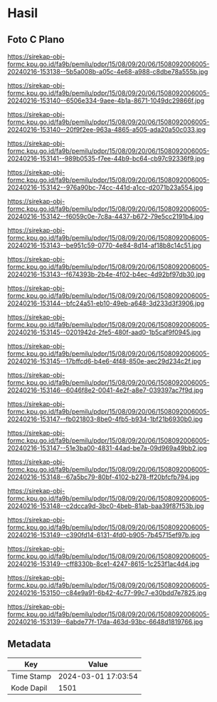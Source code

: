 # Hasil

## Foto C Plano

https://sirekap-obj-formc.kpu.go.id/fa9b/pemilu/pdpr/15/08/09/20/06/1508092006005-20240216-153138--5b5a008b-a05c-4e68-a988-c8dbe78a555b.jpg

https://sirekap-obj-formc.kpu.go.id/fa9b/pemilu/pdpr/15/08/09/20/06/1508092006005-20240216-153140--6506e334-9aee-4b1a-8671-1049dc29866f.jpg

https://sirekap-obj-formc.kpu.go.id/fa9b/pemilu/pdpr/15/08/09/20/06/1508092006005-20240216-153140--20f9f2ee-963a-4865-a505-ada20a50c033.jpg

https://sirekap-obj-formc.kpu.go.id/fa9b/pemilu/pdpr/15/08/09/20/06/1508092006005-20240216-153141--989b0535-f7ee-44b9-bc64-cb97c92336f9.jpg

https://sirekap-obj-formc.kpu.go.id/fa9b/pemilu/pdpr/15/08/09/20/06/1508092006005-20240216-153142--976a90bc-74cc-441d-a1cc-d2071b23a554.jpg

https://sirekap-obj-formc.kpu.go.id/fa9b/pemilu/pdpr/15/08/09/20/06/1508092006005-20240216-153142--f6059c0e-7c8a-4437-b672-79e5cc2191b4.jpg

https://sirekap-obj-formc.kpu.go.id/fa9b/pemilu/pdpr/15/08/09/20/06/1508092006005-20240216-153143--be951c59-0770-4e84-8d14-af18b8c14c51.jpg

https://sirekap-obj-formc.kpu.go.id/fa9b/pemilu/pdpr/15/08/09/20/06/1508092006005-20240216-153143--f674393b-2b4e-4f02-b4ec-4d92bf97db30.jpg

https://sirekap-obj-formc.kpu.go.id/fa9b/pemilu/pdpr/15/08/09/20/06/1508092006005-20240216-153144--bfc24a51-eb10-49eb-a648-3d233d3f3906.jpg

https://sirekap-obj-formc.kpu.go.id/fa9b/pemilu/pdpr/15/08/09/20/06/1508092006005-20240216-153145--0201942d-2fe5-480f-aad0-1b5caf9f0945.jpg

https://sirekap-obj-formc.kpu.go.id/fa9b/pemilu/pdpr/15/08/09/20/06/1508092006005-20240216-153145--17bffcd6-b4e6-4f48-850e-aec29d234c2f.jpg

https://sirekap-obj-formc.kpu.go.id/fa9b/pemilu/pdpr/15/08/09/20/06/1508092006005-20240216-153146--6046f8e2-0041-4e2f-a8e7-039397ac7f9d.jpg

https://sirekap-obj-formc.kpu.go.id/fa9b/pemilu/pdpr/15/08/09/20/06/1508092006005-20240216-153147--fb021803-8be0-4fb5-b934-1bf21b6930b0.jpg

https://sirekap-obj-formc.kpu.go.id/fa9b/pemilu/pdpr/15/08/09/20/06/1508092006005-20240216-153147--51e3ba00-4831-44ad-be7a-09d969a49bb2.jpg

https://sirekap-obj-formc.kpu.go.id/fa9b/pemilu/pdpr/15/08/09/20/06/1508092006005-20240216-153148--67a5bc79-80bf-4102-b278-ff20bfcfb794.jpg

https://sirekap-obj-formc.kpu.go.id/fa9b/pemilu/pdpr/15/08/09/20/06/1508092006005-20240216-153148--c2dcca9d-3bc0-4beb-81ab-baa39f87f53b.jpg

https://sirekap-obj-formc.kpu.go.id/fa9b/pemilu/pdpr/15/08/09/20/06/1508092006005-20240216-153149--c390fd14-6131-4fd0-b905-7b45715ef97b.jpg

https://sirekap-obj-formc.kpu.go.id/fa9b/pemilu/pdpr/15/08/09/20/06/1508092006005-20240216-153149--cff8330b-8ce1-4247-8615-1c253f1ac4d4.jpg

https://sirekap-obj-formc.kpu.go.id/fa9b/pemilu/pdpr/15/08/09/20/06/1508092006005-20240216-153150--c84e9a91-6b42-4c77-99c7-e30bdd7e7825.jpg

https://sirekap-obj-formc.kpu.go.id/fa9b/pemilu/pdpr/15/08/09/20/06/1508092006005-20240216-153139--6abde77f-17da-463d-93bc-6648d1819766.jpg


## Metadata

| Key        | Value               |
| ---------- | ------------------- |
| Time Stamp | 2024-03-01 17:03:54 |
| Kode Dapil | 1501                |



